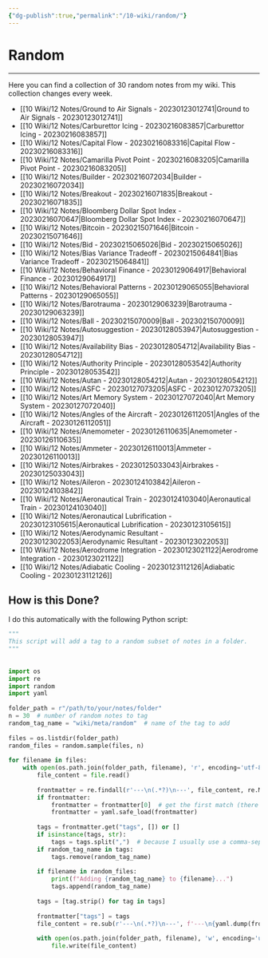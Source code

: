 ```yaml
---
{"dg-publish":true,"permalink":"/10-wiki/random/"}
---
```


# Random
---
Here you can find a collection of 30 random notes from my wiki. This collection changes every week.

- [[10 Wiki/12 Notes/Ground to Air Signals - 20230123012741\|Ground to Air Signals - 20230123012741]]
- [[10 Wiki/12 Notes/Carburettor Icing - 20230216083857\|Carburettor Icing - 20230216083857]]
- [[10 Wiki/12 Notes/Capital Flow - 20230216083316\|Capital Flow - 20230216083316]]
- [[10 Wiki/12 Notes/Camarilla Pivot Point - 20230216083205\|Camarilla Pivot Point - 20230216083205]]
- [[10 Wiki/12 Notes/Builder - 20230216072034\|Builder - 20230216072034]]
- [[10 Wiki/12 Notes/Breakout - 20230216071835\|Breakout - 20230216071835]]
- [[10 Wiki/12 Notes/Bloomberg Dollar Spot Index - 20230216070647\|Bloomberg Dollar Spot Index - 20230216070647]]
- [[10 Wiki/12 Notes/Bitcoin - 20230215071646\|Bitcoin - 20230215071646]]
- [[10 Wiki/12 Notes/Bid - 20230215065026\|Bid - 20230215065026]]
- [[10 Wiki/12 Notes/Bias Variance Tradeoff - 20230215064841\|Bias Variance Tradeoff - 20230215064841]]
- [[10 Wiki/12 Notes/Behavioral Finance - 20230129064917\|Behavioral Finance - 20230129064917]]
- [[10 Wiki/12 Notes/Behavioral Patterns - 20230129065055\|Behavioral Patterns - 20230129065055]]
- [[10 Wiki/12 Notes/Barotrauma - 20230129063239\|Barotrauma - 20230129063239]]
- [[10 Wiki/12 Notes/Ball - 20230215070009\|Ball - 20230215070009]]
- [[10 Wiki/12 Notes/Autosuggestion - 20230128053947\|Autosuggestion - 20230128053947]]
- [[10 Wiki/12 Notes/Availability Bias - 20230128054712\|Availability Bias - 20230128054712]]
- [[10 Wiki/12 Notes/Authority Principle - 20230128053542\|Authority Principle - 20230128053542]]
- [[10 Wiki/12 Notes/Autan - 20230128054212\|Autan - 20230128054212]]
- [[10 Wiki/12 Notes/ASFC - 20230127073205\|ASFC - 20230127073205]]
- [[10 Wiki/12 Notes/Art Memory System - 20230127072040\|Art Memory System - 20230127072040]]
- [[10 Wiki/12 Notes/Angles of the Aircraft - 20230126112051\|Angles of the Aircraft - 20230126112051]]
- [[10 Wiki/12 Notes/Anemometer - 20230126110635\|Anemometer - 20230126110635]]
- [[10 Wiki/12 Notes/Ammeter - 20230126110013\|Ammeter - 20230126110013]]
- [[10 Wiki/12 Notes/Airbrakes - 20230125033043\|Airbrakes - 20230125033043]]
- [[10 Wiki/12 Notes/Aileron - 20230124103842\|Aileron - 20230124103842]]
- [[10 Wiki/12 Notes/Aeronautical Train - 20230124103040\|Aeronautical Train - 20230124103040]]
- [[10 Wiki/12 Notes/Aeronautical Lubrification - 20230123105615\|Aeronautical Lubrification - 20230123105615]]
- [[10 Wiki/12 Notes/Aerodynamic Resultant - 20230123022053\|Aerodynamic Resultant - 20230123022053]]
- [[10 Wiki/12 Notes/Aerodrome Integration - 20230123021122\|Aerodrome Integration - 20230123021122]]
- [[10 Wiki/12 Notes/Adiabatic Cooling - 20230123112126\|Adiabatic Cooling - 20230123112126]]


## How is this Done?
I do this automatically with the following Python script:

```python
"""  
This script will add a tag to a random subset of notes in a folder.  
"""  
  
  
import os  
import re  
import random  
import yaml  
  
folder_path = r"/path/to/your/notes/folder"
n = 30  # number of random notes to tag  
random_tag_name = "wiki/meta/random"  # name of the tag to add  
  
files = os.listdir(folder_path)  
random_files = random.sample(files, n)  
  
for filename in files:  
    with open(os.path.join(folder_path, filename), 'r', encoding='utf-8') as file:  
        file_content = file.read()  
  
        frontmatter = re.findall(r'---\n(.*?)\n---', file_content, re.MULTILINE | re.DOTALL)  
        if frontmatter:  
            frontmatter = frontmatter[0]  # get the first match (there should only be one)  
            frontmatter = yaml.safe_load(frontmatter)  
  
        tags = frontmatter.get("tags", []) or []  
        if isinstance(tags, str):  
            tags = tags.split(",")  # because I usually use a comma-separated string instead of a list  
        if random_tag_name in tags:  
            tags.remove(random_tag_name)  
  
        if filename in random_files:  
            print(f"Adding {random_tag_name} to {filename}...")  
            tags.append(random_tag_name)  
  
        tags = [tag.strip() for tag in tags]  
  
        frontmatter["tags"] = tags  
        file_content = re.sub(r'---\n(.*?)\n---', f'---\n{yaml.dump(frontmatter)}---', file_content, 1, re.MULTILINE | re.DOTALL)  
  
        with open(os.path.join(folder_path, filename), 'w', encoding='utf-8') as file:  
            file.write(file_content)
```